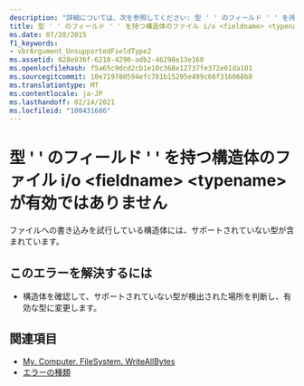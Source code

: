 ```yaml
---
description: "詳細については、次を参照してください: 型 ' ' のフィールド ' ' を持つ構造体のファイル i/o <fieldname> <typename> が有効ではありません"
title: 型 ' ' のフィールド ' ' を持つ構造体のファイル i/o <fieldname> <typename> が有効ではありません
ms.date: 07/20/2015
f1_keywords:
- vbrArgument_UnsupportedFieldType2
ms.assetid: 028e936f-6210-4290-adb2-46298e13e160
ms.openlocfilehash: f5a65c9dcd2cb1e10c368e12737fe372e61da101
ms.sourcegitcommit: 10e719780594efc781b15295e499c66f316068b8
ms.translationtype: MT
ms.contentlocale: ja-JP
ms.lasthandoff: 02/14/2021
ms.locfileid: "100431686"
---
```

# <a name="file-io-of-a-structure-with-field-fieldname-of-type-typename-is-not-valid"></a>型 ' ' のフィールド ' ' を持つ構造体のファイル i/o \<fieldname> \<typename> が有効ではありません

ファイルへの書き込みを試行している構造体には、サポートされていない型が含まれています。  
  
## <a name="to-correct-this-error"></a>このエラーを解決するには  
  
- 構造体を確認して、サポートされていない型が検出された場所を判断し、有効な型に変更します。  
  
## <a name="see-also"></a>関連項目

- [My. Computer. FileSystem. WriteAllBytes](xref:Microsoft.VisualBasic.MyServices.FileSystemProxy.WriteAllBytes%2A)
- [エラーの種類](../programming-guide/language-features/error-types.md)
